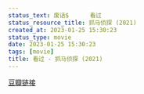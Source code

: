 ```yaml
---
status_text: 废话$      看过
status_resource_title: 抓马侦探‎ (2021)
created_at: 2023-01-25 15:30:23
status_type: movie
date: 2023-01-25 15:30:23
tags: [movie]
title: 看过 - 抓马侦探‎ (2021)
---
```

[豆瓣链接](https://movie.douban.com/subject/35633167/)
